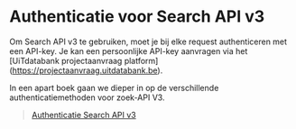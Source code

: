---
---

# Authenticatie voor Search API v3

Om Search API v3 te gebruiken, moet je bij elke request authenticeren met een API-key. Je kan een persoonlijke API-key aanvragen via het [UiTdatabank projectaanvraag platform] (https://projectaanvraag.uitdatabank.be).

In een apart boek gaan we dieper in op de verschillende authenticatiemethoden voor zoek-API V3. 
> [Authenticatie Search API v3](https://documentatie.uitdatabank.be/content/search_api_3/latest/getting-started/authentication.html) 
